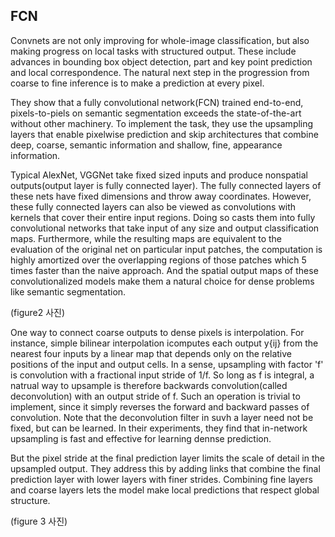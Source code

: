 ## FCN


Convnets are not only improving for whole-image classification, but also making progress on local tasks with structured output. These include advances in bounding box object detection, part and key point prediction and local correspondence. The natural next step in the progression from coarse to fine inference is to make a prediction at every pixel.

They show that a fully convolutional network(FCN) trained end-to-end, pixels-to-piels on semantic segmentation exceeds the state-of-the-art without other machinery. To implement the task, they use the upsampling layers that enable pixelwise prediction and skip architectures that combine deep, coarse, semantic information and shallow, fine, appearance information. 

Typical AlexNet, VGGNet take fixed sized inputs and produce nonspatial outputs(output layer is fully connected layer). The fully connected layers of these nets have fixed dimensions and throw away coordinates. However, these fully connected layers can also be viewed as convolutions with kernels that cover their entire input regions. Doing so casts them into fully convolutional networks that take input of any size and output classification maps. Furthermore, while the resulting maps are equivalent to the evaluation of the original net on particular input patches, the computation is highly amortized over the overlapping regions of those patches which 5 times faster than the naive approach. And the spatial output maps of these convolutionalized models make them a natural choice for dense problems like semantic segmentation.

(figure2 사진)

One way to connect coarse outputs to dense pixels is interpolation. For instance, simple bilinear interpolation icomputes each output y{ij} from the nearest four inputs by a linear map that depends only on the relative positions of the input and output cells. In a sense, upsampling with factor 'f' is convolution with a fractional input stride of 1/f. So long as f is integral, a natrual way to upsample is therefore backwards convolution(called deconvolution) with an output stride of f. Such an operation is trivial to implement, since it simply reverses the forward and backward passes of convolution. Note that the deconvolution filter in suvh a layer need not be fixed, but can be learned. In their experiments, they find that in-network upsampling is fast and effective for learning dennse prediction.


But the pixel stride at the final prediction layer limits the scale of detail in the upsampled output. They address this by adding links that combine the final prediction layer with lower layers with finer strides. Combining fine layers and coarse layers lets the model make local predictions that respect global structure.

(figure 3 사진)

